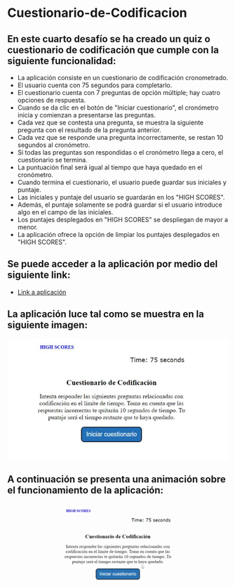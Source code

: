 # Cuestionario-de-Codificacion

## En este cuarto desafío se ha creado un quiz o cuestionario de codificación que cumple con la siguiente funcionalidad:

* La aplicación consiste en un cuestionario de codificación cronometrado.
* El usuario cuenta con 75 segundos para completarlo.
* El cuestionario cuenta con 7 preguntas de opción múltiple; hay cuatro opciones de respuesta.
* Cuando se da clic en el botón de "Iniciar cuestionario", el cronómetro inicia y comienzan a presentarse las preguntas.
* Cada vez que se contesta una pregunta, se muestra la siguiente pregunta con el resultado de la pregunta anterior.
* Cada vez que se responde una pregunta incorrectamente, se restan 10 segundos al cronómetro.
* Si todas las preguntas son respondidas o el cronómetro llega a cero, el cuestionario se termina.
* La puntuación final será igual al tiempo que haya quedado en el cronómetro.
* Cuando termina el cuestionario, el usuario puede guardar sus iniciales y puntaje.
* Las iniciales y puntaje del usuario se guardarán en los "HIGH SCORES".
* Además, el puntaje  solamente se podrá guardar si el usuario introduce algo en el campo de las iniciales.
* Los puntajes desplegados en "HIGH SCORES" se despliegan de mayor a menor.
* La aplicación ofrece la opción de limpiar los puntajes desplegados en "HIGH SCORES".


## Se puede acceder a la aplicación por medio del siguiente link:

* [Link a aplicación](https://jorgeramirezanzaldo.github.io/Cuestionario-de-Codificacion/)

## La aplicación luce tal como se muestra en la siguiente imagen:


![Visualización de la aplicación](./assets/images/Application.JPG)

## A continuación se presenta una animación sobre el funcionamiento de la aplicación:


![Funcionamiento de la aplicación](./assets/gifs/Application.gif)
